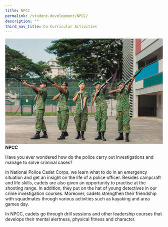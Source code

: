 ```yaml
---
title: NPCC
permalink: /student-development/NPCC/
description: ""
third_nav_title: Co Curricular Activities
---
```


![](/images/bgssug.jpg)
**NPCC**

Have you ever wondered how do the police carry out investigations and manage to solve criminal cases?

In National Police Cadet Corps, we learn what to do in an emergency situation and get an insight on the life of a police officer. Besides campcraft and life skills, cadets are also given an opportunity to practise at the shooting range. In addition, they put on the hat of young detectives in our crime investigation courses. Moreover, cadets strengthen their friendship with squadmates through various activities such as kayaking and area games day.

In NPCC, cadets go through drill sessions and other leadership courses that develops their mental alertness, physical fitness and character.